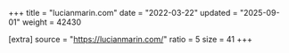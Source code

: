 +++
title = "lucianmarin.com"
date = "2022-03-22"
updated = "2025-09-01"
weight = 42430

[extra]
source = "https://lucianmarin.com/"
ratio = 5
size = 41
+++
